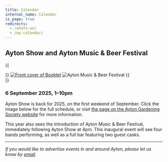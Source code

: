 ```yaml
---
title: Calendar
internal_name: Calendar
is_page: true
redirects:
  - /whats-on/
  - /my-calendar/
---
```


## Ayton Show and Ayton Music & Beer Festival

{{<aside side="left">}}
[![Front cover of Booklet](https://aytongardens.com/assets/aytonshow2025frontcover_hu_bcccd1b5c3cab9ed.7088b18a77f9dd3eb179b44895e087e6.webp)](https://aytongardens.com/assets/aytonshowschedule2025screen.445299e8312fe18db52d83097c270b1f.pdf)
![Ayton Music & Beer Festival](/assets/ayton-music-beer-festival.webp)
{{</aside>}}

### 6 September 2025, 1–10pm

Ayton Show is back for 2025, on the first weekend of September. Click the image below for the full schedule, or visit [the page on the Ayton Gardening Society website](https://aytongardens.com/ayton-show-2025) for more information.

This year also sees the introduction of Ayton Music & Beer Festival, immediately following Ayton Show at 4pm. This inaugural event will see four bands performing, as well as a full bar featuring two guest casks.

---

_If you would like to advertise events in and around Ayton, please let us know by [email](mailto:events@ayton-village.org)._
